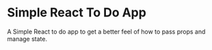 # Simple React To Do App
A Simple React to do app to get a better feel of how to pass props and manage state.

